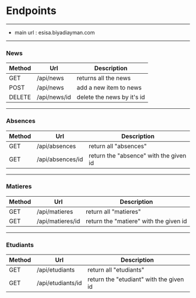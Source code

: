 # Endpoints
 ***
 - main url : esisa.biyadiayman.com
---
### News

|Method|Url|Description|
|-----|-----|-----|
 GET | /api/news | returns all the news|
 POST | /api/news | add a new item to news|
 DELETE | /api/news/id | delete the news by it's id|
---
### Absences

|Method|Url|Description|
|-----|-----|-----|
| GET | /api/absences | return all "absences" |
| GET | /api/absences/id | return the "absence" with the given id |
---
### Matieres

|Method|Url|Description|
|-----|-----|-----|
| GET | /api/matieres | return all "matieres" |
| GET | /api/matieres/id | return the "matiere" with the given id |
---
### Etudiants

|Method|Url|Description|
|-----|-----|-----|
| GET | /api/etudiants | return all "etudiants" |
| GET | /api/etudiants/id | return the "etudiant" with the given id |
